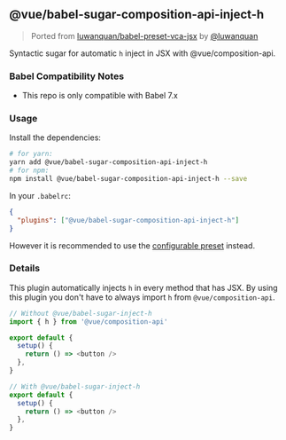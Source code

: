 ## @vue/babel-sugar-composition-api-inject-h

> Ported from [luwanquan/babel-preset-vca-jsx](https://github.com/luwanquan/babel-preset-vca-jsx) by [@luwanquan](https://github.com/luwanquan)

Syntactic sugar for automatic `h` inject in JSX with @vue/composition-api.

### Babel Compatibility Notes

- This repo is only compatible with Babel 7.x

### Usage

Install the dependencies:

```sh
# for yarn:
yarn add @vue/babel-sugar-composition-api-inject-h
# for npm:
npm install @vue/babel-sugar-composition-api-inject-h --save
```

In your `.babelrc`:

```json
{
  "plugins": ["@vue/babel-sugar-composition-api-inject-h"]
}
```

However it is recommended to use the [configurable preset](../babel-preset-jsx/README.md) instead.

### Details

This plugin automatically injects `h` in every method that has JSX. By using this plugin you don't have to always import `h` from `@vue/composition-api`.

```js
// Without @vue/babel-sugar-inject-h
import { h } from '@vue/composition-api'

export default {
  setup() {
    return () => <button />
  },
}
```

```js
// With @vue/babel-sugar-inject-h
export default {
  setup() {
    return () => <button />
  },
}
```
